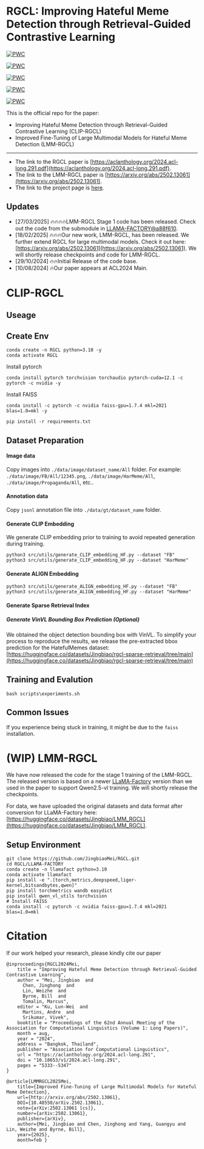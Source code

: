 # RGCL: Improving Hateful Meme Detection through Retrieval-Guided Contrastive Learning


[![PWC](https://img.shields.io/endpoint.svg?url=https://paperswithcode.com/badge/improved-fine-tuning-of-large-multimodal-1/hateful-meme-classification-on-harm-p)](https://paperswithcode.com/sota/hateful-meme-classification-on-harm-p?p=improved-fine-tuning-of-large-multimodal-1)


[![PWC](https://img.shields.io/endpoint.svg?url=https://paperswithcode.com/badge/improved-fine-tuning-of-large-multimodal-1/meme-classification-on-multioff)](https://paperswithcode.com/sota/meme-classification-on-multioff?p=improved-fine-tuning-of-large-multimodal-1)


[![PWC](https://img.shields.io/endpoint.svg?url=https://paperswithcode.com/badge/improved-fine-tuning-of-large-multimodal-1/hateful-meme-classification-on-pridemm)](https://paperswithcode.com/sota/hateful-meme-classification-on-pridemm?p=improved-fine-tuning-of-large-multimodal-1)

[![PWC](https://img.shields.io/endpoint.svg?url=https://paperswithcode.com/badge/improved-fine-tuning-of-large-multimodal-1/meme-classification-on-hateful-memes)](https://paperswithcode.com/sota/meme-classification-on-hateful-memes?p=improved-fine-tuning-of-large-multimodal-1)

[![PWC](https://img.shields.io/endpoint.svg?url=https://paperswithcode.com/badge/improved-fine-tuning-of-large-multimodal-1/hateful-meme-classification-on-harmeme)](https://paperswithcode.com/sota/hateful-meme-classification-on-harmeme?p=improved-fine-tuning-of-large-multimodal-1)


This is the official repo for the paper: 
- Improving Hateful Meme Detection through Retrieval-Guided Contrastive Learning (CLIP-RGCL)
- Improved Fine-Tuning of Large Multimodal Models for Hateful Meme Detection (LMM-RGCL)
----
- The link to the RGCL paper is [https://aclanthology.org/2024.acl-long.291.pdf](https://aclanthology.org/2024.acl-long.291.pdf).
- The link to the LMM-RGCL paper is [https://arxiv.org/abs/2502.13061](https://arxiv.org/abs/2502.13061).
- The link to the project page is [here](https://rgclmm.github.io/).


## Updates
- [27/03/2025] 🔥🔥🔥🔥LMM-RGCL Stage 1 code has been released. Check out the code from the submodule in [LLAMA-FACTORY@a88f610](https://github.com/JingbiaoMei/LLaMA-Factory-LMM-RGCL/tree/a88f610e9fa46d1ef1669c5dbc39ee9008f95c21).
- [18/02/2025] 🔥🔥🔥Our new work, LMM-RGCL, has been released. We further extend RGCL for large multimodal models. Check it out here: [https://arxiv.org/abs/2502.13061](https://arxiv.org/abs/2502.13061). We will shortly release checkpoints and code for LMM-RGCL.
- [29/10/2024] 🔥🔥Initial Release of the code base.
- [10/08/2024] 🔥Our paper appears at ACL2024 Main.


# CLIP-RGCL
Useage
--------------------
## Create Env
```shell
conda create -n RGCL python=3.10 -y
conda activate RGCL
```

Install pytorch
```
conda install pytorch torchvision torchaudio pytorch-cuda=12.1 -c pytorch -c nvidia -y
```

Install FAISS
```
conda install -c pytorch -c nvidia faiss-gpu=1.7.4 mkl=2021 blas=1.0=mkl -y
```

```
pip install -r requirements.txt
```


Dataset Preparation 
--------------------
#### Image data
Copy images into `./data/image/dataset_name/All` folder.
For example: `./data/image/FB/All/12345.png`, `./data/image/HarMeme/All`, `./data/image/Propaganda/All`, etc..
#### Annotation data
Copy `jsonl` annotation file into `./data/gt/dataset_name` folder.

#### Generate CLIP Embedding
We generate CLIP embedding prior to training to avoid repeated generation during training.

```shell
python3 src/utils/generate_CLIP_embedding_HF.py --dataset "FB"
python3 src/utils/generate_CLIP_embedding_HF.py --dataset "HarMeme"

```

#### Generate ALIGN Embedding
```shell
python3 src/utils/generate_ALIGN_embedding_HF.py --dataset "FB"
python3 src/utils/generate_ALIGN_embedding_HF.py --dataset "HarMeme"

```

#### Generate Sparse Retrieval Index
##### Generate VinVL Bounding Box Prediction (Optional)
We obtained the object detection bounding box with VinVL. To simplify your process to reproduce the results, we release the pre-extracted bbox prediction for the HatefulMemes dataset: [https://huggingface.co/datasets/Jingbiao/rgcl-sparse-retrieval/tree/main](https://huggingface.co/datasets/Jingbiao/rgcl-sparse-retrieval/tree/main)  


Training and Evalution 
--------------------
```
bash scripts\experiments.sh
```

## Common Issues
If you experience being stuck in training, it might be due to the `faiss` installation. 




# (WIP) LMM-RGCL 
We have now released the code for the stage 1 training of the LMM-RGCL. The released version is based on a newer [LLaMA-Factory](https://github.com/hiyouga/LLaMA-Factory) version than we used in the paper to support Qwen2.5-vl training. We will shortly release the checkpoints. 

For data, we have uploaded the original datasets and data format after conversion for LLaMA-Factory here: [https://huggingface.co/datasets/Jingbiao/LMM_RGCL](https://huggingface.co/datasets/Jingbiao/LMM_RGCL). 

## Setup Environment 
```
git clone https://github.com/JingbiaoMei/RGCL.git
cd RGCL/LLAMA-FACTORY
conda create -n llamafact python=3.10
conda activate llamafact
pip install -e ".[torch,metrics,deepspeed,liger-kernel,bitsandbytes,qwen]"
pip install torchmetrics wandb easydict
pip install qwen_vl_utils torchvision
# Install FAISS
conda install -c pytorch -c nvidia faiss-gpu=1.7.4 mkl=2021 blas=1.0=mkl
```


# Citation
If our work helped your research, please kindly cite our paper
```
@inproceedings{RGCL2024Mei,
    title = "Improving Hateful Meme Detection through Retrieval-Guided Contrastive Learning",
    author = "Mei, Jingbiao  and
      Chen, Jinghong  and
      Lin, Weizhe  and
      Byrne, Bill  and
      Tomalin, Marcus",
    editor = "Ku, Lun-Wei  and
      Martins, Andre  and
      Srikumar, Vivek",
    booktitle = "Proceedings of the 62nd Annual Meeting of the Association for Computational Linguistics (Volume 1: Long Papers)",
    month = aug,
    year = "2024",
    address = "Bangkok, Thailand",
    publisher = "Association for Computational Linguistics",
    url = "https://aclanthology.org/2024.acl-long.291",
    doi = "10.18653/v1/2024.acl-long.291",
    pages = "5333--5347"
}

@article{LMMRGCL2025Mei,
    title={Improved Fine-Tuning of Large Multimodal Models for Hateful Meme Detection},
    url={http://arxiv.org/abs/2502.13061},
    DOI={10.48550/arXiv.2502.13061},
    note={arXiv:2502.13061 [cs]},
    number={arXiv:2502.13061},
    publisher={arXiv},
    author={Mei, Jingbiao and Chen, Jinghong and Yang, Guangyu and Lin, Weizhe and Byrne, Bill},
    year={2025},
    month=feb }


```
